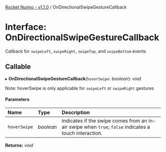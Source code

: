 [Rocket Nuimo - v1.1.0](../README.md) / OnDirectionalSwipeGestureCallback

# Interface: OnDirectionalSwipeGestureCallback

Callback for `swipeLeft`, `swipeRight`, `swipeTop`, and `swipeBottom` events

## Callable

▸ **OnDirectionalSwipeGestureCallback**(`hoverSwipe`: *boolean*): *void*

Note: hoverSwipe is only applicable for `swipeLeft` or `swipeRight` gestures

#### Parameters

| Name | Type | Description |
| :------ | :------ | :------ |
| `hoverSwipe` | *boolean* | indicates if the swipe comes from an in-air swipe when `true`; `false`                     indicates a touch interaction. |

**Returns:** *void*
